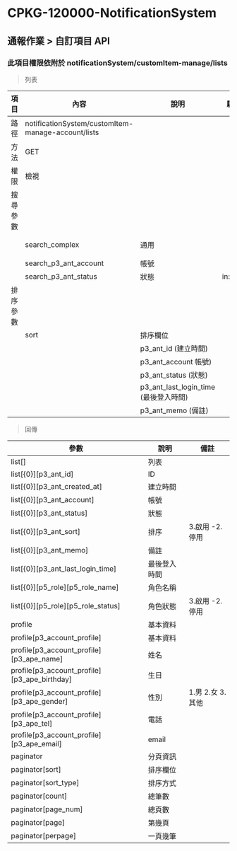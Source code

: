 # CPKG-120000-NotificationSystem

## 通報作業 > 自訂項目 API

### 此項目權限依附於 notificationSystem/customItem-manage/lists

> 列表

| 項目                      | 內容                             | 說明                   | 驗證                  | 備註         |
|--------------------------|----------------------------------|-----------------------|-----------------------|----------------|
| 路徑               | notificationSystem/customItem-manage-account/lists           |                       |                       |                |
| 方法               | GET                              |                       |                       |                |
| 權限               | 檢視 |                       |                       |                |
| 搜尋參數           |                                  |                       |                       |                |
|                          | search_complex                   | 通用                   |                       | 帳號               |
|                          | search_p3_ant_account              | 帳號                   |                       |                |
|                          | search_p3_ant_status            | 狀態                   |in:3,-2                       |                |
| 排序參數           |                                  |                       |                       |                |
|                          | sort                             | 排序欄位               |                       |                |
|                          |                                  | p3_ant_id (建立時間)  |                       |                |
|                          |                                  | p3_ant_account 帳號)  |                       |                |
|                          |                                  | p3_ant_status (狀態)  |                       |                |
|                          |                                  | p3_ant_last_login_time (最後登入時間)  |                       |                |
|                          |                                  | p3_ant_memo (備註)  |                       |                |
 
> 回傳

| 參數                                                                          | 說明                            | 備註                           |
|-------------------------------------------------------------------------------|--------------------------------|--------------------------------|
| list[]                                                                        | 列表                           |                                | 
| list[{0}][p3_ant_id]                                                            | ID                             |                                |       
| list[{0}][p3_ant_created_at]                                                          | 建立時間                           |                                |       
| list[{0}][p3_ant_account]                                                    | 帳號                        |                                |               
| list[{0}][p3_ant_status]                                                   | 狀態                        |                                |               
| list[{0}][p3_ant_sort]                                                       | 排序                           | 3.啟用 -2.停用                               |           
| list[{0}][p3_ant_memo]                                                       | 備註                           |                                |           
| list[{0}][p3_ant_last_login_time]                                          | 最後登入時間                 |                                |           
| list[{0}][p5_role][p5_role_name]                                          | 角色名稱                 |                                |           
| list[{0}][p5_role][p5_role_status]                                          |角色狀態                  |   3.啟用 -2.停用                              |           
| profile                                                           | 基本資料       |                 |       
| profile[p3_account_profile]                                               | 基本資料       |                 |       
| profile[p3_account_profile][p3_ape_name]                                               | 姓名       |                 |       
| profile[p3_account_profile][p3_ape_birthday]                                               | 生日      |                 |       
| profile[p3_account_profile][p3_ape_gender]                                               | 性別       |   1.男 2.女 3.其他                |       
| profile[p3_account_profile][p3_ape_tel]                                               | 電話       |                 |       
| profile[p3_account_profile][p3_ape_email]                                               | email       |                 |       
|paginator                      | 分頁資訊                               |                                |
|paginator[sort]                      | 排序欄位                               |                                |
|paginator[sort_type]                  | 排序方式                               |                                |
|paginator[count]                      | 總筆數                               |                                |
|paginator[page_num]                  |總頁數                                |                                |
|paginator[page]                      | 第幾頁                                |                                |
|paginator[perpage]                      | 一頁幾筆                                |                                |
